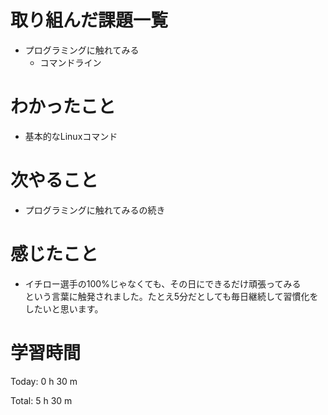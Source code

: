 # 取り組んだ課題一覧
- プログラミングに触れてみる
  - コマンドライン

# わかったこと
- 基本的なLinuxコマンド

# 次やること
- プログラミングに触れてみるの続き
  
# 感じたこと
- イチロー選手の100%じゃなくても、その日にできるだけ頑張ってみる   
  という言葉に触発されました。たとえ5分だとしても毎日継続して習慣化をしたいと思います。
  
# 学習時間
Today: 0 h 30 m

Total: 5 h 30 m
